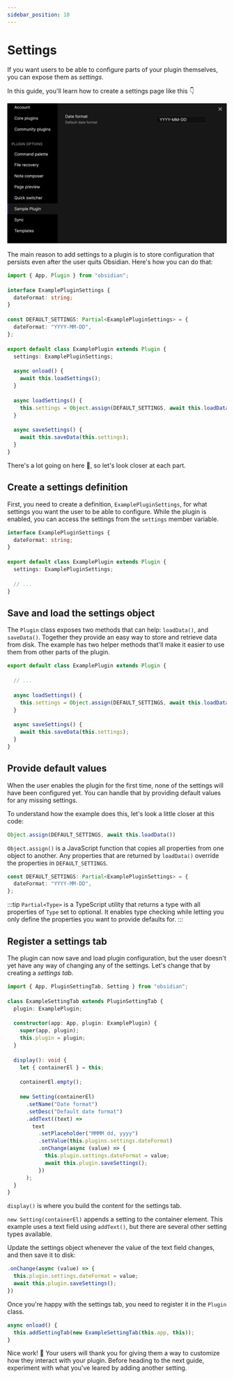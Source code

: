 ```yaml
---
sidebar_position: 10
---
```


# Settings

If you want users to be able to configure parts of your plugin themselves, you can expose them as _settings_.

In this guide, you'll learn how to create a settings page like this 👇

![Settings](./../static/img/settings.png)

The main reason to add settings to a plugin is to store configuration that persists even after the user quits Obsidian. Here's how you can do that:

```ts title="main.ts"
import { App, Plugin } from "obsidian";

interface ExamplePluginSettings {
  dateFormat: string;
}

const DEFAULT_SETTINGS: Partial<ExamplePluginSettings> = {
  dateFormat: "YYYY-MM-DD",
};

export default class ExamplePlugin extends Plugin {
  settings: ExamplePluginSettings;

  async onload() {
    await this.loadSettings();
  }

  async loadSettings() {
    this.settings = Object.assign(DEFAULT_SETTINGS, await this.loadData());
  }

  async saveSettings() {
    await this.saveData(this.settings);
  }
}
```

There's a lot going on here 🤯, so let's look closer at each part.

## Create a settings definition

First, you need to create a definition, `ExamplePluginSettings`, for what settings you want the user to be able to configure. While the plugin is enabled, you can access the settings from the `settings` member variable.

```ts
interface ExamplePluginSettings {
  dateFormat: string;
}

export default class ExamplePlugin extends Plugin {
  settings: ExamplePluginSettings;

  // ...
}
```

## Save and load the settings object

The `Plugin` class exposes two methods that can help: `loadData()`, and `saveData()`. Together they provide an easy way to store and retrieve data from disk. The example has two helper methods that'll make it easier to use them from other parts of the plugin.

```ts
export default class ExamplePlugin extends Plugin {

  // ...

  async loadSettings() {
    this.settings = Object.assign(DEFAULT_SETTINGS, await this.loadData());
  }

  async saveSettings() {
    await this.saveData(this.settings);
  }
}
```

## Provide default values

When the user enables the plugin for the first time, none of the settings will have been configured yet. You can handle that by providing default values for any missing settings.

To understand how the example does this, let's look a little closer at this code:

```ts
Object.assign(DEFAULT_SETTINGS, await this.loadData())
```

`Object.assign()` is a JavaScript function that copies all properties from one object to another. Any properties that are returned by `loadData()` override the properties in `DEFAULT_SETTINGS`.

```ts
const DEFAULT_SETTINGS: Partial<ExamplePluginSettings> = {
  dateFormat: "YYYY-MM-DD",
};
```

:::tip
`Partial<Type>` is a TypeScript utility that returns a type with all properties of `Type` set to optional. It enables type checking while letting you only define the properties you want to provide defaults for.
:::

## Register a settings tab

The plugin can now save and load plugin configuration, but the user doesn't yet have any way of changing any of the settings. Let's change that by creating a _settings tab_.

```ts title="main.ts"
import { App, PluginSettingTab, Setting } from "obsidian";

class ExampleSettingTab extends PluginSettingTab {
  plugin: ExamplePlugin;

  constructor(app: App, plugin: ExamplePlugin) {
    super(app, plugin);
    this.plugin = plugin;
  }

  display(): void {
    let { containerEl } = this;

    containerEl.empty();

    new Setting(containerEl)
      .setName("Date format")
      .setDesc("Default date format")
      .addText((text) =>
        text
          .setPlaceholder("MMMM dd, yyyy")
          .setValue(this.plugins.settings.dateFormat)
          .onChange(async (value) => {
            this.plugin.settings.dateFormat = value;
            await this.plugin.saveSettings();
          })
      );
  }
}
```

`display()` is where you build the content for the settings tab.

`new Setting(containerEl)` appends a setting to the container element. This example uses a text field using `addText()`, but there are several other setting types available.

Update the settings object whenever the value of the text field changes, and then save it to disk:

```ts {2,3}
.onChange(async (value) => {
  this.plugin.settings.dateFormat = value;
  await this.plugin.saveSettings();
})
```

Once you're happy with the settings tab, you need to register it in the `Plugin` class.

```ts
async onload() {
  this.addSettingTab(new ExampleSettingTab(this.app, this));
}
```

Nice work! 💪 Your users will thank you for giving them a way to customize how they interact with your plugin. Before heading to the next guide, experiment with what you've leared by adding another setting.
